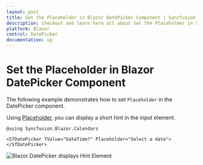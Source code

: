 ```yaml
---
layout: post
title: Set the Placeholder in Blazor DatePicker Component | Syncfusion
description: Checkout and learn here all about Set the Placeholder in Syncfusion Blazor DatePicker component and more.
platform: Blazor
control: DatePicker
documentation: ug
---
```


# Set the Placeholder in Blazor DatePicker Component

The following example demonstrates how to set `Placeholder` in the DatePicker component.

Using [Placeholder](https://help.syncfusion.com/cr/blazor/Syncfusion.Blazor.Calendars.SfDatePicker-1.html#Syncfusion_Blazor_Calendars_SfDatePicker_1_Placeholder), you can display a short hint in the input element.

```cshtml
@using Syncfusion.Blazor.Calendars

<SfDatePicker TValue="DateTime?" Placeholder="Select a date"></SfDatePicker>
```



![Blazor DatePicker displays Hint Element](../images/blazor-datepicker-hint-element.png)
<!-- {% previewsample "https://blazorplayground.syncfusion.com/embed/VjrUjFNhTxyQfTQb?appbar=false&editor=false&result=true&errorlist=false&theme=bootstrap5" %} -->